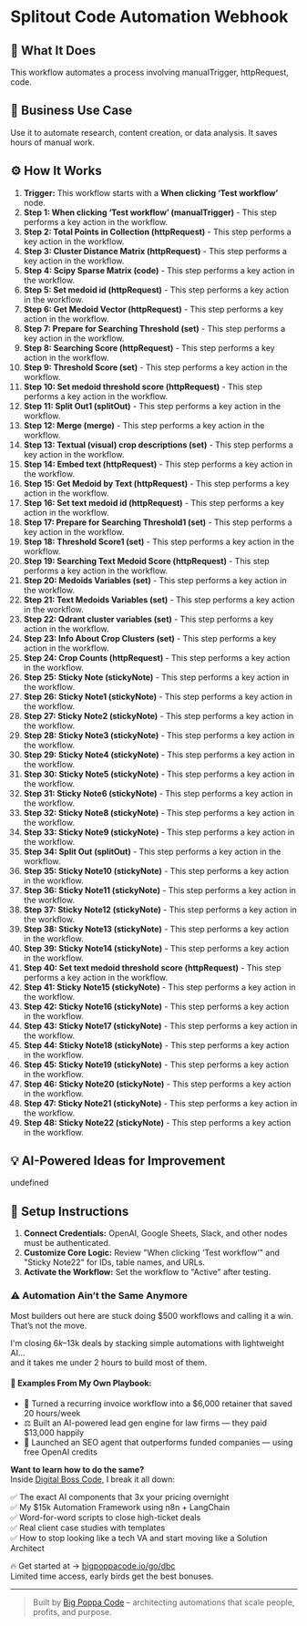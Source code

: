 # Splitout Code Automation Webhook

## 🚀 What It Does
This workflow automates a process involving manualTrigger, httpRequest, code.

## 💼 Business Use Case
Use it to automate research, content creation, or data analysis. It saves hours of manual work.

## ⚙️ How It Works
1.  **Trigger:** This workflow starts with a **When clicking ‘Test workflow’** node.
2. **Step 1: When clicking ‘Test workflow’ (manualTrigger)** - This step performs a key action in the workflow.
3. **Step 2: Total Points in Collection (httpRequest)** - This step performs a key action in the workflow.
4. **Step 3: Cluster Distance Matrix (httpRequest)** - This step performs a key action in the workflow.
5. **Step 4: Scipy Sparse Matrix (code)** - This step performs a key action in the workflow.
6. **Step 5: Set medoid id (httpRequest)** - This step performs a key action in the workflow.
7. **Step 6: Get Medoid Vector (httpRequest)** - This step performs a key action in the workflow.
8. **Step 7: Prepare for Searching Threshold (set)** - This step performs a key action in the workflow.
9. **Step 8: Searching Score (httpRequest)** - This step performs a key action in the workflow.
10. **Step 9: Threshold Score (set)** - This step performs a key action in the workflow.
11. **Step 10: Set medoid threshold score (httpRequest)** - This step performs a key action in the workflow.
12. **Step 11: Split Out1 (splitOut)** - This step performs a key action in the workflow.
13. **Step 12: Merge (merge)** - This step performs a key action in the workflow.
14. **Step 13: Textual (visual) crop descriptions (set)** - This step performs a key action in the workflow.
15. **Step 14: Embed text (httpRequest)** - This step performs a key action in the workflow.
16. **Step 15: Get Medoid by Text (httpRequest)** - This step performs a key action in the workflow.
17. **Step 16: Set text medoid id (httpRequest)** - This step performs a key action in the workflow.
18. **Step 17: Prepare for Searching Threshold1 (set)** - This step performs a key action in the workflow.
19. **Step 18: Threshold Score1 (set)** - This step performs a key action in the workflow.
20. **Step 19: Searching Text Medoid Score (httpRequest)** - This step performs a key action in the workflow.
21. **Step 20: Medoids Variables (set)** - This step performs a key action in the workflow.
22. **Step 21: Text Medoids Variables (set)** - This step performs a key action in the workflow.
23. **Step 22: Qdrant cluster variables (set)** - This step performs a key action in the workflow.
24. **Step 23: Info About Crop Clusters (set)** - This step performs a key action in the workflow.
25. **Step 24: Crop Counts (httpRequest)** - This step performs a key action in the workflow.
26. **Step 25: Sticky Note (stickyNote)** - This step performs a key action in the workflow.
27. **Step 26: Sticky Note1 (stickyNote)** - This step performs a key action in the workflow.
28. **Step 27: Sticky Note2 (stickyNote)** - This step performs a key action in the workflow.
29. **Step 28: Sticky Note3 (stickyNote)** - This step performs a key action in the workflow.
30. **Step 29: Sticky Note4 (stickyNote)** - This step performs a key action in the workflow.
31. **Step 30: Sticky Note5 (stickyNote)** - This step performs a key action in the workflow.
32. **Step 31: Sticky Note6 (stickyNote)** - This step performs a key action in the workflow.
33. **Step 32: Sticky Note8 (stickyNote)** - This step performs a key action in the workflow.
34. **Step 33: Sticky Note9 (stickyNote)** - This step performs a key action in the workflow.
35. **Step 34: Split Out (splitOut)** - This step performs a key action in the workflow.
36. **Step 35: Sticky Note10 (stickyNote)** - This step performs a key action in the workflow.
37. **Step 36: Sticky Note11 (stickyNote)** - This step performs a key action in the workflow.
38. **Step 37: Sticky Note12 (stickyNote)** - This step performs a key action in the workflow.
39. **Step 38: Sticky Note13 (stickyNote)** - This step performs a key action in the workflow.
40. **Step 39: Sticky Note14 (stickyNote)** - This step performs a key action in the workflow.
41. **Step 40: Set text medoid threshold score (httpRequest)** - This step performs a key action in the workflow.
42. **Step 41: Sticky Note15 (stickyNote)** - This step performs a key action in the workflow.
43. **Step 42: Sticky Note16 (stickyNote)** - This step performs a key action in the workflow.
44. **Step 43: Sticky Note17 (stickyNote)** - This step performs a key action in the workflow.
45. **Step 44: Sticky Note18 (stickyNote)** - This step performs a key action in the workflow.
46. **Step 45: Sticky Note19 (stickyNote)** - This step performs a key action in the workflow.
47. **Step 46: Sticky Note20 (stickyNote)** - This step performs a key action in the workflow.
48. **Step 47: Sticky Note21 (stickyNote)** - This step performs a key action in the workflow.
49. **Step 48: Sticky Note22 (stickyNote)** - This step performs a key action in the workflow.

## 💡 AI-Powered Ideas for Improvement
undefined

## 🔧 Setup Instructions
1. **Connect Credentials:** OpenAI, Google Sheets, Slack, and other nodes must be authenticated.
2. **Customize Core Logic:** Review "When clicking ‘Test workflow’" and "Sticky Note22" for IDs, table names, and URLs.
3. **Activate the Workflow:** Set the workflow to "Active" after testing.

### ⚠️ Automation Ain’t the Same Anymore

Most builders out here are stuck doing $500 workflows and calling it a win.  
That’s not the move.  

I'm closing $6k–$13k deals by stacking simple automations with lightweight AI...  
and it takes me under 2 hours to build most of them.

#### 🧠 Examples From My Own Playbook:
- 🔁 Turned a recurring invoice workflow into a $6,000 retainer that saved 20 hours/week  
- ⚖️ Built an AI-powered lead gen engine for law firms — they paid $13,000 happily  
- 🚀 Launched an SEO agent that outperforms funded companies — using free OpenAI credits  

**Want to learn how to do the same?**  
Inside [Digital Boss Code](https://bigpoppacode.io/go/dbc), I break it all down:

✅ The exact AI components that 3x your pricing overnight  
✅ My $15k Automation Framework using n8n + LangChain  
✅ Word-for-word scripts to close high-ticket deals  
✅ Real client case studies with templates  
✅ How to stop looking like a tech VA and start moving like a Solution Architect  

🔥 Get started at → [bigpoppacode.io/go/dbc](https://bigpoppacode.io/go/dbc)  
Limited time access, early birds get the best bonuses.

---
> Built by [Big Poppa Code](https://bigpoppacode.io) – architecting automations that scale people, profits, and purpose.
